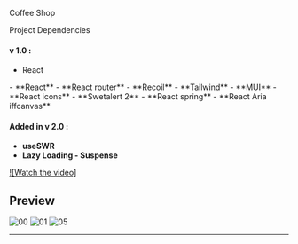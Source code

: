 <p>Coffee Shop</p>

<p>
  Project Dependencies
</p>

#### v 1.0 :
<ul>
  <li>React</li>
</ul>
- **React**
- **React router**
- **Recoil**
- **Tailwind**
- **MUI**
- **React icons**
- **Swetalert 2**
- **React spring**
- **React Aria iffcanvas**

#### Added in v 2.0 :

- **useSWR**
- **Lazy Loading - Suspense**

[![Watch the video]](https://github.com/immohammadrezatavakkoli/coffeeshop/assets/100797809/487d078b-175f-4ce1-bfde-ec090de69ea7)

## Preview

![00](https://github.com/rzvkoli/coffeeshop/assets/100797809/3c11b7f2-f89f-400f-9afb-2da946515d76)
![01](https://github.com/immohammadrezatavakkoli/coffeeshop/assets/100797809/5a603fd1-5348-43b3-a682-e9d918b1a85d)
![05](https://github.com/rzvkoli/coffeeshop/assets/100797809/7a3529f6-38fb-4c82-979a-6f03b4d08072)

----
